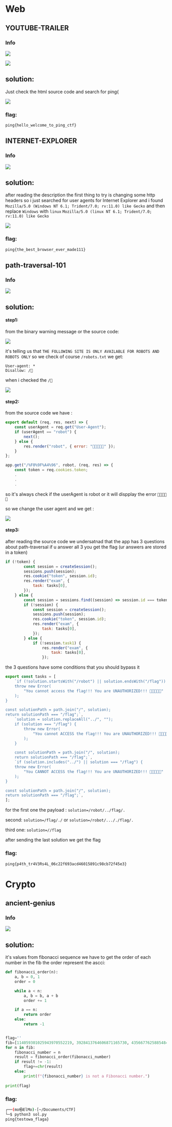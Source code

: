 # Web

## YOUTUBE-TRAILER


### Info

![](screenshots/P1.png)


![](screenshots/P5.png)

## solution:

Just check the html source code and search for ping{


![](screenshots/P6.png)


### flag:
`ping{hello_welcome_to_ping_ctf}`
	


## INTERNET-EXPLORER


### Info

![](screenshots/P2.png)



## solution:

after reading the description the first thing to try is changing some http headers
so i just searched for user agents for Internet Explorer and i found `Mozilla/5.0 (Windows NT 6.1; Trident/7.0; rv:11.0) like Gecko`
and then replace `Windows` with `linux`  `Mozilla/5.0 (linux NT 6.1; Trident/7.0; rv:11.0) like Gecko`


![](screenshots/P3.png)

### flag:
`ping{the_best_browser_ever_made111}`

## path-traversal-101


### Info

![](screenshots/P4.png)


## solution:

#### step1:
from the binary warning message or the source code:

![](screenshots/P7.png)

it's telling us that `THE FOLLOWING SITE IS ONLY AVAILABLE FOR ROBOTS AND ROBOTS ONLY`
so we check of course `/robots.txt` 
we get:

```
User-agent: *
Disallow: /🤖
```
when i checked the `/🤖`

![](screenshots/P8.png)
#### step2:

from the source code we have :
```javascript
export default (req, res, next) => {
    const userAgent = req.get("User-Agent");
    if (userAgent == "robot") {
        next();
    } else {
        res.render("robot", { error: "🤖🤖🤖🤖🤖" });
    }
};
```

```javascript
app.get("/%F0%9F%A4%96", robot, (req, res) => {
    const token = req.cookies.token;
    .
    .
    .
```

so it's always check if the userAgent is robot or it will dispplay the error `🤖🤖🤖🤖🤖`

so we change the user agent and we get :

![](screenshots/P9.png)


#### step3:

after reading the source code we undersatnad that the app has 3 questions about path-traversal 
if u answer all 3 you get the flag (ur answers are stored in a token)

```javascript
if (!token) {
        const session = createSession();
        sessions.push(session);
        res.cookie("token", session.id);
        res.render("exam", {
            task: tasks[0],
        });
    } else {
        const session = sessions.find((session) => session.id === token);
        if (!session) {
            const session = createSession();
            sessions.push(session);
            res.cookie("token", session.id);
            res.render("exam", {
                task: tasks[0],
            });
        } else {
            if (!session.task1) {
                res.render("exam", {
                    task: tasks[0],
                });
```

the 3 questions have some conditions that you should bypass it

```javascript
export const tasks = [
    `if (!solution.startsWith("/robot") || solution.endsWith("/flag")) {
    throw new Error(
        "You cannot access the flag!!! You are UNAUTHORIZED!!! 🤖🤖🤖🤖🤖"
    );
}

const solutionPath = path.join("/", solution);
return solutionPath === "/flag";`,
    `solution = solution.replaceAll("../", "");
    if (solution === "/flag") {
        throw new Error(
            "You cannot ACCESS the flag!!! You are UNAUTHORIZED!!! 🤖🤖🤖🤖🤖"
        );
    }

    const solutionPath = path.join("/", solution);
    return solutionPath === "/flag";`,
    `if (solution.includes("../") || solution === "/flag") {
    throw new Error(
        "You CANNOT ACCESS the flag!!! You are UNAUTHORIZED!!! 🤖🤖🤖🤖🤖"
    );
}

const solutionPath = path.join("/", solution);
return solutionPath === "/flag";`,
];
```

for the first one the payload :
`solution=/robot/../flag/.`

second:
`solution=/flag/./` or `solution=/robot/..././flag/.`

third one:
`solution=//flag`

after sending the last solution we get the flag

### flag:
`ping{p4th_tr4V3Rs4L_06c22f693acd46015891c98cb72f45e3}`



# Crypto

##  ancient-genius 

### Info

![](screenshots/P10.png)


## solution:

it's values from fibonacci sequence we have to get the order of each number in the fib 
the order represent the ascci:


```python
def fibonacci_order(n):
    a, b = 0, 1
    order = 0

    while a < n:
        a, b = b, a + b
        order += 1

    if a == n:
        return order
    else:
        return -1  


flag=''
fib=[114059301025943970552219, 3928413764606871165730, 43566776258854844738105, 1500520536206896083277,22698374052006863956975682, 781774079430987230203437, 573147844013817084101, 483162952612010163284885,781774079430987230203437, 70492524767089125814114 , 3311648143516982017180081, 83621143489848422977, 31940434634990099905, 927372692193078999176 ,16641027750620563662096,83621143489848422977,1500520536206896083277,83621143489848422977,59425114757512643212875125]
for n in fib:
	fibonacci_number = n
	result = fibonacci_order(fibonacci_number)
	if result != -1:
	    flag+=chr(result)
	else:
	    print(f"{fibonacci_number} is not a Fibonacci number.")
                        
print(flag)              
```



### flag:
```bash
┌──(mo㉿ElMo)-[~/Documents/CTF]
└─$ python3 sol.py
ping{testowa_flaga}
```


	
